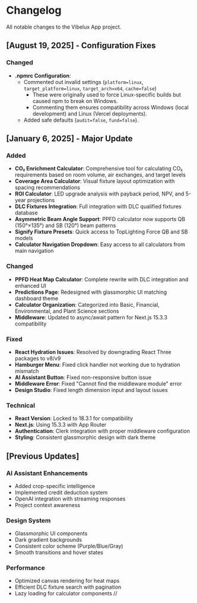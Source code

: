 # Changelog

All notable changes to the Vibelux App project.


## [August 19, 2025] - Configuration Fixes

### Changed
- **.npmrc Configuration**:
  - Commented out invalid settings (`platform=linux`, `target_platform=linux`, `target_arch=x64`, `cache=false`)  
    - These were originally used to force Linux-specific builds but caused npm to break on Windows.  
    - Commenting them ensures compatibility across Windows (local development) and Linux (Vercel deployments).
  - Added safe defaults (`audit=false`, `fund=false`).

## [January 6, 2025] - Major Update

### Added
- **CO₂ Enrichment Calculator**: Comprehensive tool for calculating CO₂ requirements based on room volume, air exchanges, and target levels
- **Coverage Area Calculator**: Visual fixture layout optimization with spacing recommendations
- **ROI Calculator**: LED upgrade analysis with payback period, NPV, and 5-year projections
- **DLC Fixtures Integration**: Full integration with DLC qualified fixtures database
- **Asymmetric Beam Angle Support**: PPFD calculator now supports QB (150°×135°) and SB (120°) beam patterns
- **Signify Fixture Presets**: Quick access to TopLighting Force QB and SB models
- **Calculator Navigation Dropdown**: Easy access to all calculators from main navigation

### Changed
- **PPFD Heat Map Calculator**: Complete rewrite with DLC integration and enhanced UI
- **Predictions Page**: Redesigned with glassmorphic UI matching dashboard theme
- **Calculator Organization**: Categorized into Basic, Financial, Environmental, and Plant Science sections
- **Middleware**: Updated to async/await pattern for Next.js 15.3.3 compatibility

### Fixed
- **React Hydration Issues**: Resolved by downgrading React Three packages to v8/v9
- **Hamburger Menu**: Fixed click handler not working due to hydration mismatch
- **AI Assistant Button**: Fixed non-responsive button issue
- **Middleware Error**: Fixed "Cannot find the middleware module" error
- **Design Studio**: Fixed length dimension input and layout issues

### Technical
- **React Version**: Locked to 18.3.1 for compatibility
- **Next.js**: Using 15.3.3 with App Router
- **Authentication**: Clerk integration with proper middleware configuration
- **Styling**: Consistent glassmorphic design with dark theme

## [Previous Updates]

### AI Assistant Enhancements
- Added crop-specific intelligence
- Implemented credit deduction system
- OpenAI integration with streaming responses
- Project context awareness

### Design System
- Glassmorphic UI components
- Dark gradient backgrounds
- Consistent color scheme (Purple/Blue/Gray)
- Smooth transitions and hover states

### Performance
- Optimized canvas rendering for heat maps
- Efficient DLC fixture search with pagination
- Lazy loading for calculator components
// 